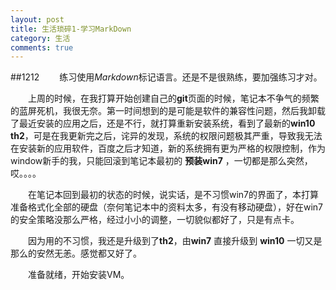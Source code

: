 ```yaml
---
layout: post
title: 生活琐碎1-学习MarkDown
category: 生活
comments: true
---
```

##1212
&emsp;&emsp;练习使用*Markdown*标记语言。还是不是很熟练，要加强练习才对。 

&emsp;&emsp;上周的时候，在我打算开始创建自己的**git**页面的时候，笔记本不争气的频繁的蓝屏死机，我很无奈。第一时间想到的是可能是软件的兼容性问题，然后我卸载了最近安装的应用之后，还是不行，就打算重新安装系统，看到了最新的**win10 th2**，可是在我更新完之后，诧异的发现，系统的权限问题极其严重，导致我无法在安装新的应用软件，百度之后才知道，新的系统拥有更为严格的权限控制，作为window新手的我，只能回滚到笔记本最初的 **预装win7** ，一切都是那么突然，哎。。。。


&emsp;&emsp;在笔记本回到最初的状态的时候，说实话，是不习惯win7的界面了，本打算准备格式化全部的硬盘（奈何笔记本中的资料太多，有没有移动硬盘），好在win7的安全策略没那么严格，经过小小的调整，一切貌似都好了，只是有点卡。

&emsp;&emsp;因为用的不习惯，我还是升级到了**th2**，由**win7** 直接升级到 **win10** 一切又是那么的安然无恙。感觉都又好了。

&emsp;&emsp;准备就绪，开始安装VM。
